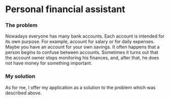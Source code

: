 # Personal financial assistant

### The problem
Nowadays everyone has many bank accounts. Each account is intended for its own purpose. For example, account for salary or for daily expenses. Maybe you have an account for your own savings. It often happens that a person begins to confuse between accounts. Sometimes it turns out that the account owner stops monitoring his finances, and, after that, he does not have money for something important.

### My solution
As for me, I offer my application as a solution to the problem which was described above.
